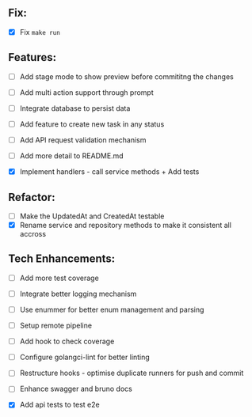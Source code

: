 ## Fix:

- [x] Fix `make run`

## Features:

- [ ] Add stage mode to show preview before commititng the changes
- [ ] Add multi action support through prompt
- [ ] Integrate database to persist data
- [ ] Add feature to create new task in any status
- [ ] Add API request validation mechanism
- [ ] Add more detail to README.md

- [x] Implement handlers - call service methods + Add tests

## Refactor:

- [ ] Make the UpdatedAt and CreatedAt testable
- [x] Rename service and repository methods to make it consistent all accross

## Tech Enhancements:

- [ ] Add more test coverage
- [ ] Integrate better logging mechanism
- [ ] Use enummer for better enum management and parsing

- [ ] Setup remote pipeline
- [ ] Add hook to check coverage
- [ ] Configure golangci-lint for better linting
- [ ] Restructure hooks - optimise duplicate runners for push and commit

- [ ] Enhance swagger and bruno docs

- [x] Add api tests to test e2e
